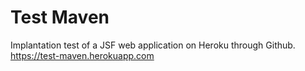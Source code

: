 # Test Maven

Implantation test of a JSF web application on Heroku through Github.
https://test-maven.herokuapp.com
